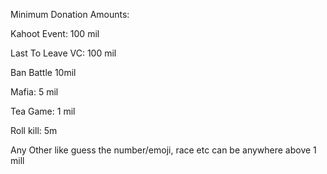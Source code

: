 Minimum Donation Amounts:

Kahoot Event: 100 mil

Last To Leave VC: 100 mil

Ban Battle 10mil

Mafia: 5 mil

Tea Game: 1 mil

Roll kill: 5m

Any Other like guess the number/emoji, race etc can be anywhere above 1 mill
